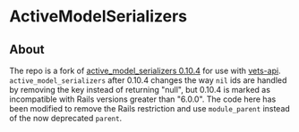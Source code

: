 # ActiveModelSerializers

## About

The repo is a fork of [active_model_serializers 0.10.4](https://github.com/rails-api/active_model_serializers/tree/v0.10.4) for use with [vets-api](https://github.com/department-of-veterans-affairs/vets-api).  `active_model_serializers` after 0.10.4 changes the way `nil` ids are handled by removing the key instead of returning "null", but 0.10.4 is marked as incompatible with Rails versions greater than "6.0.0".  The code here has been modified to remove the Rails restriction and use `module_parent` instead of the now deprecated `parent`.
